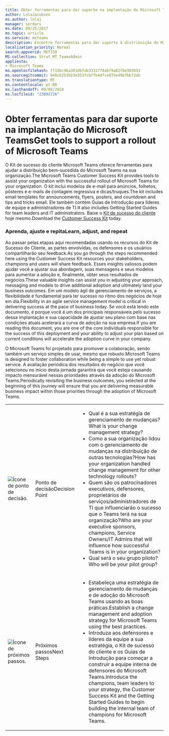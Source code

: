 ```yaml
---
title: Obter ferramentas para dar suporte na implantação do Microsoft Teams
author: LolaJacobsen
ms.author: lolaj
manager: serdars
ms.date: 09/25/2017
ms.topic: article
ms.service: msteams
description: Encontre ferramentas para dar suporte à distribuição do Microsoft Teams, como modelos de email, Guias de Introdução, o Kit de sucesso do cliente e muito mais.
localization_priority: Normal
search.appverid: MET150
MS.collection: Strat_MT_TeamsAdmin
appliesto:
- Microsoft Teams
ms.openlocfilehash: ff15bc9ba303d6fab3331774ab79a02f8e383693
ms.sourcegitcommit: 940cb253923e3537cb7fb4d7ce875ed9bfbb72db
ms.translationtype: MT
ms.contentlocale: pt-BR
ms.lasthandoff: 09/08/2018
ms.locfileid: "23892726"
---
```

<a name="get-tools-to-support-a-rollout-of-microsoft-teams"></a><span data-ttu-id="c2b3c-103">Obter ferramentas para dar suporte na implantação do Microsoft Teams</span><span class="sxs-lookup"><span data-stu-id="c2b3c-103">Get tools to support a rollout of Microsoft Teams</span></span>
=================================================

<span data-ttu-id="c2b3c-104">O Kit de sucesso do cliente Microsoft Teams oferece ferramentas para ajudar a distribuição bem-sucedida do Microsoft Teams na sua organização.</span><span class="sxs-lookup"><span data-stu-id="c2b3c-104">The Microsoft Teams Customer Success Kit provides tools to assist your organization with the successful rollout of Microsoft Teams for your organization.</span></span> <span data-ttu-id="c2b3c-105">O kit inclui modelos de e-mail para anúncios, folhetos, pôsteres e e-mails de contagem regressiva e dicas/truques.</span><span class="sxs-lookup"><span data-stu-id="c2b3c-105">The kit includes email templates for announcements, flyers, posters, and countdown and tips and tricks email.</span></span> <span data-ttu-id="c2b3c-106">Ele também contém Guias de Introdução para líderes de equipe e administradores de TI.</span><span class="sxs-lookup"><span data-stu-id="c2b3c-106">It also includes Getting Started Guides for team leaders and IT administrators.</span></span> <span data-ttu-id="c2b3c-107">Baixe o [Kit de sucesso do cliente](https://go.microsoft.com/fwlink/?linkid=854598) hoje mesmo.</span><span class="sxs-lookup"><span data-stu-id="c2b3c-107">Download the [Customer Success Kit](https://go.microsoft.com/fwlink/?linkid=854598) today.</span></span>

### <a name="learn-adjust-and-repeat"></a><span data-ttu-id="c2b3c-108">Aprenda, ajuste e repita</span><span class="sxs-lookup"><span data-stu-id="c2b3c-108">Learn, adjust, and repeat</span></span>

<span data-ttu-id="c2b3c-109">Ao passar pelas etapas aqui recomendadas usando os recursos do Kit de Sucesso do Cliente, as partes envolvidas, os defensores e os usuários compartilharão seu feedback.</span><span class="sxs-lookup"><span data-stu-id="c2b3c-109">As you go through the steps recommended here using the Customer Success Kit resources your stakeholders, champions and users will share feedback.</span></span> <span data-ttu-id="c2b3c-110">Esses insights valiosos podem ajudar você a ajustar sua abordagem, suas mensagens e seus modelos para aumentar a adoção e, finalmente, obter seus resultados de negócios.</span><span class="sxs-lookup"><span data-stu-id="c2b3c-110">These valuable insights can assist you in adjusting your approach, messaging and models to drive additional adoption and ultimately land your business outcomes.</span></span> <span data-ttu-id="c2b3c-111">Em um modelo ágil de gerenciamento de serviços, a flexibilidade é fundamental para ter sucesso no ritmo dos negócios de hoje em dia.</span><span class="sxs-lookup"><span data-stu-id="c2b3c-111">Flexibility in an agile service management model is critical in delivering success at the pace of business today.</span></span> <span data-ttu-id="c2b3c-112">Se você está lendo este documento, é porque você é um dos principais responsáveis pelo sucesso dessa implantação e sua capacidade de ajustar seu plano com base nas condições atuais acelerará a curva de adoção na sua empresa.</span><span class="sxs-lookup"><span data-stu-id="c2b3c-112">If you are reading this document, you are one of the core individuals responsible for the success of this deployment and your ability to adjust your plan based on current conditions will accelerate the adoption curve in your company.</span></span>

<span data-ttu-id="c2b3c-113">O Microsoft Teams foi projetado para promover a colaboração, sendo também um serviço simples de usar, mesmo que robusto.</span><span class="sxs-lookup"><span data-stu-id="c2b3c-113">Microsoft Teams is designed to foster collaboration while being a simple to use yet robust service.</span></span> <span data-ttu-id="c2b3c-114">A avaliação periódica dos resultados do negócio que você selecionou no início desta jornada garantirá que você esteja causando impacto mensurável nessas prioridades através da adoção do Microsoft Teams.</span><span class="sxs-lookup"><span data-stu-id="c2b3c-114">Periodically revisiting the business outcomes, you selected at the beginning of this journey will ensure that you are delivering measurable business impact within those priorities through the adoption of Microsoft Teams.</span></span>

||||
|---------|---------|---------|
|![Ícone de ponto de decisão.](media/Get_tools_to_support_a_rollout_of_Microsoft_Teams_image1.png)     | <span data-ttu-id="c2b3c-116">Ponto de decisão</span><span class="sxs-lookup"><span data-stu-id="c2b3c-116">Decision Point</span></span>        | <ul><li><span data-ttu-id="c2b3c-117">Qual é a sua estratégia de gerenciamento de mudanças?</span><span class="sxs-lookup"><span data-stu-id="c2b3c-117">What is your change management strategy?</span></span></li><li><span data-ttu-id="c2b3c-118">Como a sua organização lidou com o gerenciamento de mudanças na distribuição de outras tecnologias?</span><span class="sxs-lookup"><span data-stu-id="c2b3c-118">How has your organization handled change management for other technology rollouts?</span></span></li><li><span data-ttu-id="c2b3c-119">Quem são os patrocinadores executivos, defensores, proprietários de serviços/administradores de TI que influenciarão o sucesso que o Teams terá na sua organização?</span><span class="sxs-lookup"><span data-stu-id="c2b3c-119">Who are your executive sponsors, champions, Service Owners/IT Admins that will influence how successful Teams is in your organization?</span></span></li><li><span data-ttu-id="c2b3c-120">Qual será o seu grupo piloto?</span><span class="sxs-lookup"><span data-stu-id="c2b3c-120">Who will be your pilot group?</span></span></li></ul>  |
|![Ícone de próximos passos.](media/Get_tools_to_support_a_rollout_of_Microsoft_Teams_image2.png)     |<span data-ttu-id="c2b3c-122">Próximos passos</span><span class="sxs-lookup"><span data-stu-id="c2b3c-122">Next Steps</span></span> | <ul><li><span data-ttu-id="c2b3c-123">Estabeleça uma estratégia de gerenciamento de mudanças e de adoção do Microsoft Teams usando as boas práticas.</span><span class="sxs-lookup"><span data-stu-id="c2b3c-123">Establish a change management and adoption strategy for Microsoft Teams using the best practices.</span></span></li><li><span data-ttu-id="c2b3c-124">Introduza aos defensores e líderes da equipe a sua estratégia, o Kit de sucesso do cliente e os Guias de Introdução para começar a construir a equipe interna de defensores do Microsoft Teams.</span><span class="sxs-lookup"><span data-stu-id="c2b3c-124">Introduce the champions, team leaders to your strategy, the Customer Success Kit and the Getting Started Guides to begin building the internal team of champions for Microsoft Teams.</span></span></li></ul> |


